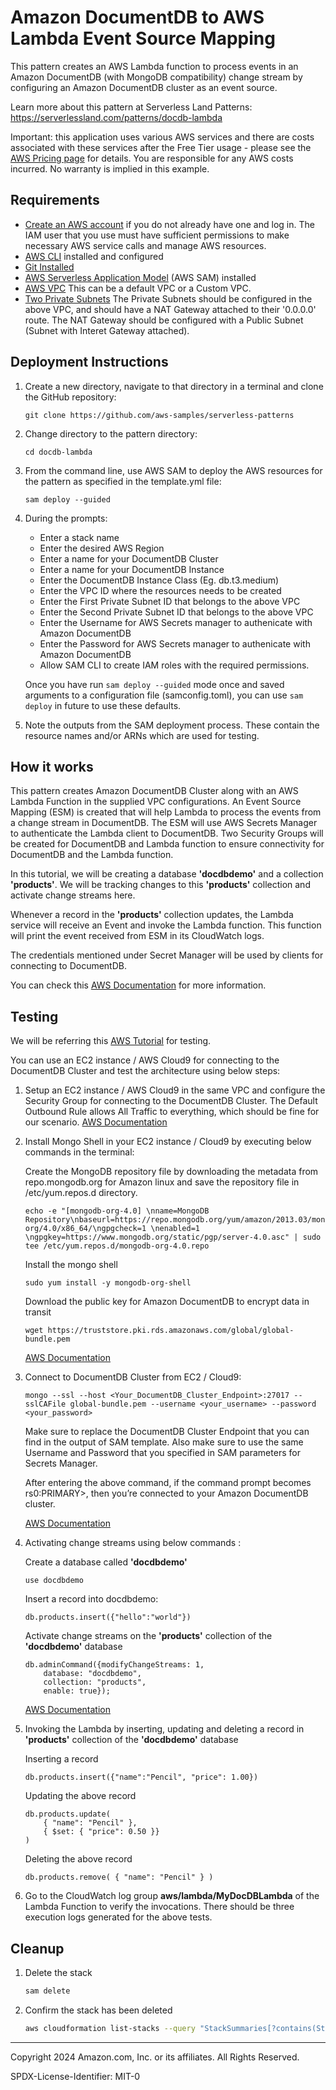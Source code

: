 # Amazon DocumentDB to AWS Lambda Event Source Mapping

This pattern creates an AWS Lambda function to process events in an Amazon DocumentDB (with MongoDB compatibility) change stream by configuring an Amazon DocumentDB cluster as an event source.

Learn more about this pattern at Serverless Land Patterns: https://serverlessland.com/patterns/docdb-lambda

Important: this application uses various AWS services and there are costs associated with these services after the Free Tier usage - please see the [AWS Pricing page](https://aws.amazon.com/pricing/) for details. You are responsible for any AWS costs incurred. No warranty is implied in this example.

## Requirements

* [Create an AWS account](https://portal.aws.amazon.com/gp/aws/developer/registration/index.html) if you do not already have one and log in. The IAM user that you use must have sufficient permissions to make necessary AWS service calls and manage AWS resources.
* [AWS CLI](https://docs.aws.amazon.com/cli/latest/userguide/install-cliv2.html) installed and configured
* [Git Installed](https://git-scm.com/book/en/v2/Getting-Started-Installing-Git)
* [AWS Serverless Application Model](https://docs.aws.amazon.com/serverless-application-model/latest/developerguide/serverless-sam-cli-install.html) (AWS SAM) installed 
* [AWS VPC](https://docs.aws.amazon.com/vpc/latest/userguide/create-vpc.html) This can be a default VPC or a Custom VPC.
* [Two Private Subnets](https://docs.aws.amazon.com/vpc/latest/userguide/create-subnets.html) The Private Subnets should be configured in the above VPC, and should have a NAT Gateway attached to their '0.0.0.0' route. The NAT Gateway should be configured with a Public Subnet (Subnet with Interet Gateway attached). 

## Deployment Instructions

1. Create a new directory, navigate to that directory in a terminal and clone the GitHub repository:
    ``` 
    git clone https://github.com/aws-samples/serverless-patterns
    ```
1. Change directory to the pattern directory:
    ```
    cd docdb-lambda
    ```
1. From the command line, use AWS SAM to deploy the AWS resources for the pattern as specified in the template.yml file:
    ```
    sam deploy --guided
    ```
1. During the prompts:
    * Enter a stack name
    * Enter the desired AWS Region
    * Enter a name for your DocumentDB Cluster
    * Enter a name for your DocumentDB Instance
    * Enter the DocumentDB Instance Class (Eg. db.t3.medium)
    * Enter the VPC ID where the resources needs to be created
    * Enter the First Private Subnet ID that belongs to the above VPC
    * Enter the Second Private Subnet ID that belongs to the above VPC
    * Enter the Username for AWS Secrets manager to authenicate with Amazon DocumentDB
    * Enter the Password for AWS Secrets manager to authenicate with Amazon DocumentDB
    * Allow SAM CLI to create IAM roles with the required permissions.

    Once you have run `sam deploy --guided` mode once and saved arguments to a configuration file (samconfig.toml), you can use `sam deploy` in future to use these defaults.

1. Note the outputs from the SAM deployment process. These contain the resource names and/or ARNs which are used for testing.

## How it works

This pattern creates Amazon DocumentDB Cluster along with an AWS Lambda Function in the supplied VPC configurations. An Event Source Mapping (ESM) is created that will help Lambda to process the events from a change stream in DocumentDB. The ESM will use AWS Secrets Manager to authenticate the Lambda client to DocumentDB. Two Security Groups will be created for DocumentDB and Lambda function to ensure connectivity for DocumentDB and the Lambda function.

In this tutorial, we will be creating a database **'docdbdemo'** and a collection **'products'**. We will be tracking changes to this **'products'** collection and activate change streams here.

Whenever a record in the **'products'** collection updates, the Lambda service will receive an Event and invoke the Lambda function. 
This function will print the event received from ESM in its CloudWatch logs.

The credentials mentioned under Secret Manager will be used by clients for connecting to DocumentDB.

You can check this [AWS Documentation](https://docs.aws.amazon.com/lambda/latest/dg/with-documentdb.html) for more information.


## Testing

We will be referring this [AWS Tutorial](https://docs.aws.amazon.com/lambda/latest/dg/with-documentdb-tutorial.html) for testing.

You can use an EC2 instance / AWS Cloud9 for connecting to the DocumentDB Cluster and test the architecture using below steps:

1. Setup an EC2 instance / AWS Cloud9 in the same VPC and configure the Security Group for connecting to the DocumentDB Cluster. 
    The Default Outbound Rule allows All Traffic to everything, which should be fine for our scenario.
    [AWS Documentation](https://docs.aws.amazon.com/lambda/latest/dg/with-documentdb-tutorial.html#docdb-cloud9-environment)

2. Install Mongo Shell in your EC2 instance / Cloud9 by executing below commands in the terminal:
    
    Create the MongoDB repository file by downloading the metadata from repo.mongodb.org for Amazon linux and save the repository file in /etc/yum.repos.d directory.
    ```
    echo -e "[mongodb-org-4.0] \nname=MongoDB Repository\nbaseurl=https://repo.mongodb.org/yum/amazon/2013.03/mongodb-org/4.0/x86_64/\ngpgcheck=1 \nenabled=1 \ngpgkey=https://www.mongodb.org/static/pgp/server-4.0.asc" | sudo tee /etc/yum.repos.d/mongodb-org-4.0.repo
    ```

    Install the mongo shell
    ```
    sudo yum install -y mongodb-org-shell
    ```

    Download the public key for Amazon DocumentDB to encrypt data in transit
    ```
    wget https://truststore.pki.rds.amazonaws.com/global/global-bundle.pem
    ```
    [AWS Documentation](https://docs.aws.amazon.com/lambda/latest/dg/with-documentdb-tutorial.html#docdb-install-the-mongo-shell)

3. Connect to DocumentDB Cluster from EC2 / Cloud9:
    
    ```
    mongo --ssl --host <Your_DocumentDB_Cluster_Endpoint>:27017 --sslCAFile global-bundle.pem --username <your_username> --password  <your_password>
    ```
    Make sure to replace the DocumentDB Cluster Endpoint that you can find in the output of SAM template.
    Also make sure to use the same Username and Password that you specified in SAM parameters for Secrets Manager.

    After entering the above command, if the command prompt becomes rs0:PRIMARY>, then you’re connected to your Amazon DocumentDB cluster.

    [AWS Documentation](https://docs.aws.amazon.com/lambda/latest/dg/with-documentdb-tutorial.html#docdb-connect-to-cluster)

4. Activating change streams using below commands :
    
    Create a database called **'docdbdemo'**
    ```
    use docdbdemo
    ```

    Insert a record into docdbdemo:
    ```
    db.products.insert({"hello":"world"})
    ```

    Activate change streams on the **'products'** collection of the **'docdbdemo'** database
    ```
    db.adminCommand({modifyChangeStreams: 1,
        database: "docdbdemo",
        collection: "products", 
        enable: true});
    ```
    [AWS Documentation](https://docs.aws.amazon.com/lambda/latest/dg/with-documentdb-tutorial.html#docdb-activate-change-streams)

5. Invoking the Lambda by inserting, updating and deleting a record in **'products'** collection of the **'docdbdemo'** database

    Inserting a record
    ```
    db.products.insert({"name":"Pencil", "price": 1.00})
    ```

    Updating the above record
    ```
    db.products.update(
        { "name": "Pencil" },
        { $set: { "price": 0.50 }}
    )
    ```

    Deleting the above record
    ```
    db.products.remove( { "name": "Pencil" } )
    ```

6. Go to the CloudWatch log group **aws/lambda/MyDocDBLambda** of the Lambda Function to verify the invocations. There should be three execution logs generated for the above tests.


## Cleanup
 
1. Delete the stack
    ```bash
    sam delete
    ```
1. Confirm the stack has been deleted
    ```bash
    aws cloudformation list-stacks --query "StackSummaries[?contains(StackName,'STACK_NAME')].StackStatus"
    ```
----
Copyright 2024 Amazon.com, Inc. or its affiliates. All Rights Reserved.

SPDX-License-Identifier: MIT-0